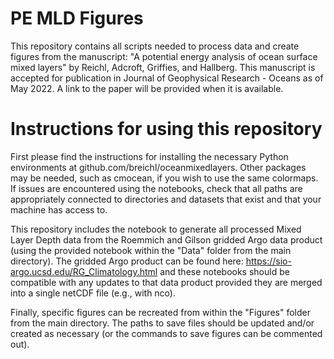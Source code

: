 # PE MLD Figures

This repository contains all scripts needed to process data and create figures from the manuscript: "A potential energy analysis of ocean surface mixed layers" by Reichl, Adcroft, Griffies, and Hallberg.  This manuscript is accepted for publication in Journal of Geophysical Research - Oceans as of May 2022.  A link to the paper will be provided when it is available.

# Instructions for using this repository

First please find the instructions for installing the necessary Python environments at github.com/breichl/oceanmixedlayers.  Other packages may be needed, such as cmocean, if you wish to use the same colormaps.  
If issues are encountered using the notebooks, check that all paths are appropriately connected to directories and datasets that exist and that your machine has access to.  

This repository includes the notebook to generate all processed Mixed Layer Depth data from the Roemmich and Gilson gridded Argo data product (using the provided notebook within the "Data" folder from the main directory).  The gridded Argo product can be found here: https://sio-argo.ucsd.edu/RG_Climatology.html  and these notebooks should be compatible with any updates to that data product provided they are merged into a single netCDF file (e.g., with nco).  

Finally, specific figures can be recreated from within the "Figures" folder from the main directory.  The paths to save files should be updated and/or created as necessary (or the commands to save figures can be commented out).

